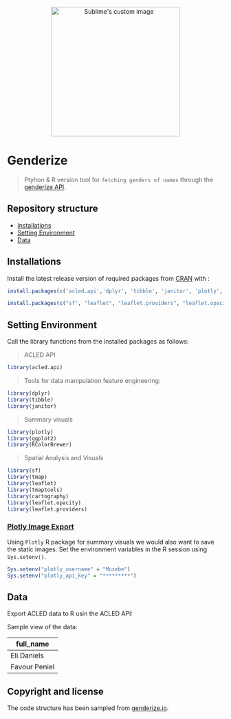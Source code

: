 <p align="center">
  <img src="https://images.theconversation.com/files/209233/original/file-20180307-146694-aj4mc6.jpg?ixlib=rb-1.1.0&q=45&auto=format&w=1200&h=1200.0&fit=crop" alt="Sublime's custom image"
  width = 300
  height = 300 />
</p>

# Genderize
> Ptyhon & R version tool for `fetching genders of names` through the [genderize API](https://genderize.io/).


## Repository structure

* [Installations](https://github.com/Gmusebe/ACLED-Spatial-Analysis-with-R-#installations)
* [Setting Environment](https://github.com/Gmusebe/ACLED-Spatial-Analysis-with-R-#setting-environment)
* [Data](https://github.com/CodeForAfrica/genderize/tree/main/data)


## Installations
Install the latest release version of required packages from [CRAN](https://cran.r-project.org/web/packages/available_packages_by_name.html) with :

```R
install.packages(c('acled.api','dplyr', 'tibble', 'janitor', 'plotly', 'ggplot2'))

install.packages(c("sf", "leaflet", "leaflet.providers", "leaflet.opacity", "cartography"))
```

## Setting Environment
Call the library functions from the installed packages as follows:
> ACLED API
```R
library(acled.api)
```
> Tools for data manipulation feature engineering:
```R
library(dplyr)
library(tibble)
library(janitor)
```
> Summary visuals
```R
library(plotly)
library(ggplot2)
library(RColorBrewer)
```
>Spatial Analysis and Visuals
```R
library(sf)
library(tmap)
library(leaflet)
library(tmaptools)
library(cartography)
library(leaflet.opacity)
library(leaflet.providers)
```
### [Plotly Image Export](https://plotly.com/r/chart-studio-image-export/)
Using ``Plotly`` R package for summary visuals we would also want to save the static images.
Set the environment variables in the R session using ``Sys.setenv()``.
```R
Sys.setenv("plotly_username" = "Musebe")
Sys.setenv("plotly_api_key" = "*********")
```
## Data
Export ACLED data to R usin the ACLED API:

Sample view of the data:

| full_name  |
|-----------------|
|   Eli Daniels   |
|  Favour Peniel  |


## Copyright and license
The code structure has been sampled from [genderize.io](https://genderize.io/).